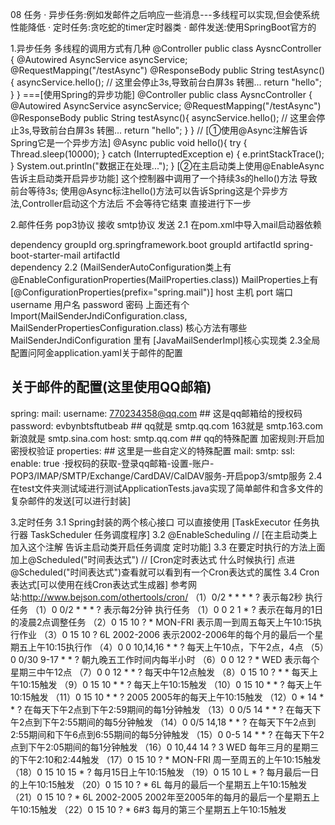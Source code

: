 08 任务
· 异步任务:例如发邮件之后响应一些消息---多线程可以实现,但会使系统性能降低
· 定时任务:贪吃蛇的timer定时器类
· 邮件发送:使用SpringBoot官方的

1.异步任务
多线程的调用方式有几种
@Controller
public class AysncController {
    @Autowired
    AsyncService asyncService;
    @RequestMapping("/testAsync")
    @ResponseBody
    public String testAsync(){
        asyncService.hello(); // 这里会停止3s,导致前台白屏3s 转圈...
        return "hello";
    }
}
===[使用Spring的异步功能]
@Controller
public class AysncController {
    @Autowired
    AsyncService asyncService;
    @RequestMapping("/testAsync")
    @ResponseBody
    public String testAsync(){
        asyncService.hello(); // 这里会停止3s,导致前台白屏3s 转圈...
        return "hello";
    }
}
// [①使用@Async注解告诉Spring它是一个异步方法]
@Async
public void hello(){
    try {
        Thread.sleep(10000);
    } catch (InterruptedException e) {
        e.printStackTrace();
    }
    System.out.println("数据正在处理...");
}
[②在主启动类上使用@EnableAsync告诉主启动类开启异步功能]
这个控制器中调用了一个持续3s的hello()方法 导致前台等待3s;
使用@Async标注hello()方法可以告诉Spring这是个异步方法,Controller启动这个方法后 不会等待它结束 直接进行下一步

2.邮件任务
pop3协议 接收
smtp协议 发送
2.1 在pom.xml中导入mail启动器依赖
<!-- 邮件的接收和发送需要的启动器依赖 javax.mail-->
dependency
    groupId org.springframework.boot  groupId 
    artifactId spring-boot-starter-mail  artifactId  
dependency
2.2 (MailSenderAutoConfiguration类上有@EnableConfigurationProperties(MailProperties.class))
MailProperties上有[@ConfigurationProperties(prefix="spring.mail")]
host 主机
port 端口
username 用户名
password 密码
上面还有个Import(MailSenderJndiConfiguration.class, MailSenderPropertiesConfiguration.class)
核心方法有哪些
MailSenderJndiConfiguration 里有 [JavaMailSenderImpl]核心实现类
2.3全局配置问阿金application.yaml关于邮件的配置
## 关于邮件的配置(这里使用QQ邮箱)
spring:
  mail:
    username: 770234358@qq.com
    ## 这是qq邮箱给的授权码
    password: evbynbtsftutbeab
    ## qq就是 smtp.qq.com  163就是 smtp.163.com  新浪就是 smtp.sina.com
    host: smtp.qq.com
    ## qq的特殊配置 加密规则:开启加密授权验证
    properties:
      ## 这里是一些自定义的特殊配置
      mail:
        smtp:
          ssl:
            enable: true
·授权码的获取-登录qq邮箱-设置-账户-POP3/IMAP/SMTP/Exchange/CardDAV/CalDAV服务-开启pop3/smtp服务
2.4在test文件夹测试域进行测试ApplicationTests.java实现了简单邮件和含多文件的复杂邮件的发送[可以进行封装]

3.定时任务
3.1 Spring封装的两个核心接口 可以直接使用
[TaskExecutor 任务执行器
TaskScheduler 任务调度程序]
3.2 @EnableScheduling  // [在主启动类上加入这个注解 告诉主启动类开启任务调度 定时功能]
3.3 在要定时执行的方法上面加上@Scheduled("时间表达式") // [Cron定时表达式 什么时候执行]
    点进@Scheduled("时间表达式")查看就可以看到有一个Cron表达式的属性
3.4 Cron表达式[可以使用在线Cron表达式生成器]
参考网站:http://www.bejson.com/othertools/cron/
（1）0/2 * * * * ?   表示每2秒 执行任务
（1）0 0/2 * * * ?    表示每2分钟 执行任务
（1）0 0 2 1 * ?   表示在每月的1日的凌晨2点调整任务
（2）0 15 10 ? * MON-FRI   表示周一到周五每天上午10:15执行作业
（3）0 15 10 ? 6L 2002-2006   表示2002-2006年的每个月的最后一个星期五上午10:15执行作
（4）0 0 10,14,16 * * ?   每天上午10点，下午2点，4点 
（5）0 0/30 9-17 * * ?   朝九晚五工作时间内每半小时 
（6）0 0 12 ? * WED    表示每个星期三中午12点 
（7）0 0 12 * * ?   每天中午12点触发 
（8）0 15 10 ? * *    每天上午10:15触发 
（9）0 15 10 * * ?     每天上午10:15触发 
（10）0 15 10 * * ?    每天上午10:15触发 
（11）0 15 10 * * ? 2005    2005年的每天上午10:15触发 
（12）0 * 14 * * ?     在每天下午2点到下午2:59期间的每1分钟触发 
（13）0 0/5 14 * * ?    在每天下午2点到下午2:55期间的每5分钟触发 
（14）0 0/5 14,18 * * ?     在每天下午2点到2:55期间和下午6点到6:55期间的每5分钟触发 
（15）0 0-5 14 * * ?    在每天下午2点到下午2:05期间的每1分钟触发 
（16）0 10,44 14 ? 3 WED    每年三月的星期三的下午2:10和2:44触发 
（17）0 15 10 ? * MON-FRI    周一至周五的上午10:15触发 
（18）0 15 10 15 * ?    每月15日上午10:15触发 
（19）0 15 10 L * ?    每月最后一日的上午10:15触发 
（20）0 15 10 ? * 6L    每月的最后一个星期五上午10:15触发 
（21）0 15 10 ? * 6L 2002-2005   2002年至2005年的每月的最后一个星期五上午10:15触发 
（22）0 15 10 ? * 6#3   每月的第三个星期五上午10:15触发